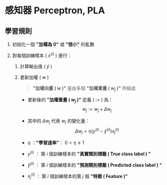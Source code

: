 # 感知器 Perceptron, PLA

## 學習規則
 
1. 初始化一個 **"加權為 0"** 或 **"很小"** 的亂數

2. 對每個訓練樣本 ( $x^{(i)}$ ) 進行：
    
    1. 計算輸出值 ( $\hat y$ )
    
    2. 更新加權 ( $w$ )
        
        > **"加權向量 ( $w$ )"** 是由多個 **"加權重量 ( $w_j$ )"** 所組成  
        
        * 更新後的 **"加權重量 ( $w_j$ )"** 定義 ( $:=$ ) 為：  
        $$ 
        w_j:=w_j+\Delta w_j
        $$
        
        * 其中的 $\Delta w_j$ 代表 $w_j$ 的變化量：
        $$
        \Delta w_j = \eta(y^{(i)} - \hat y^{(i)})x^{(i)}_j
        $$
        
        * $\eta$ ：**"學習速率"**： $0 < \eta \le 1$  
         
        * $y^{(i)}$ ： 第 $i$ 個訓練樣本的 **"真實類別標籤 ( True class label ) "**
        
        * $\hat y^{(i)}$ ： 第 $i$ 個訓練樣本的 **"預測類別標籤 ( Predicted class label ) "**

        * $x^{(i)}_j$ ： 第 $i$ 個訓練樣本的第 $j$ 個 **"特徵 ( Feature )"**  